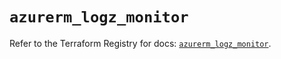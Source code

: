 # `azurerm_logz_monitor`

Refer to the Terraform Registry for docs: [`azurerm_logz_monitor`](https://registry.terraform.io/providers/hashicorp/azurerm/3.87.0/docs/resources/logz_monitor).
